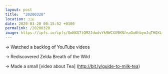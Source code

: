 ```yaml
---
layout: post
title:  "20200320"
location: 🇹🇼
date: 2020-03-20 00:15:52 +0100
permalink: /20200320
image: https://ipfs.io/ipfs/QmNXG7tQM2JdwdvYk9WCXX9KNfeaGu6hbymJqTHQXLfs9v?filename=20200318.png
---
```


→ Watched a backlog of YouTube videos 

→ Rediscovered Zelda Breath of the Wild

→ Made a small [video about Tea] (http://bit.ly/guide-to-milk-tea)

